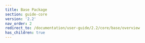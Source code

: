 ```yaml
---
title: Base Package
section: guide-core
version: '2.2'
nav_order: 2
redirect_to: /documentation/user-guide/2.2/core/base/overview
has_children: true
---
```


